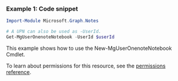 ### Example 1: Code snippet

```powershellImport-Module Microsoft.Graph.Notes

# A UPN can also be used as -UserId.
Get-MgUserOnenoteNotebook -UserId $userId
```
This example shows how to use the New-MgUserOnenoteNotebook Cmdlet.
To learn about permissions for this resource, see the [permissions reference](/graph/permissions-reference).

